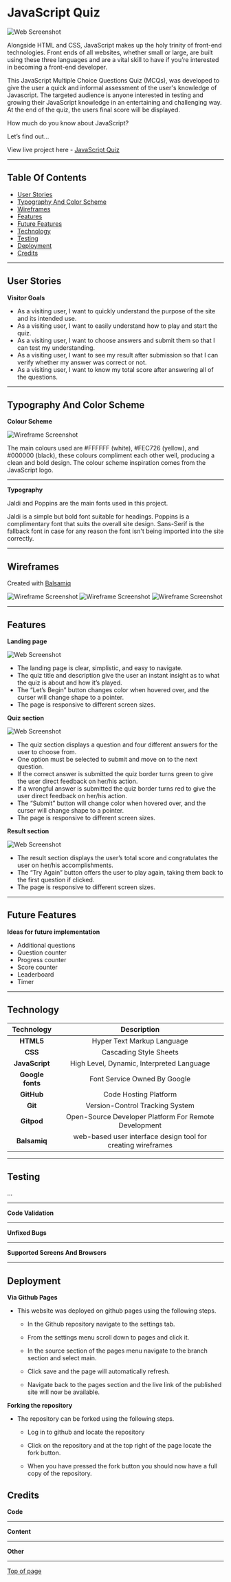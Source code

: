 # JavaScript Quiz

![Web Screenshot](assets/images/mockup.png)

Alongside HTML and CSS, JavaScript makes up the holy trinity of front-end technologies. Front ends of all websites, whether small or large, are built using these three languages and are a vital skill to have if you’re interested in becoming a front-end developer.
 
This JavaScript Multiple Choice Questions Quiz (MCQs), was developed to give the user a quick and informal assessment of the user's knowledge of Javascript. The targeted audience is anyone interested in testing and growing their JavaScript knowledge in an entertaining and challenging way. At the end of the quiz, the users final score will be displayed. 

How much do you know about JavaScript?

Let’s find out…

View live project here - [JavaScript Quiz](…)


---

## Table Of Contents

* [User Stories](#user-stories) 
* [Typography And Color Scheme](#typography-and-color-scheme)
* [Wireframes](#wireframes)
* [Features](#features)
* [Future Features](#future-features)
* [Technology](#technology)
* [Testing](#testing)
* [Deployment](#deployment)
* [Credits](#credits)

---

## User Stories

__Visitor Goals__

- As a visiting user, I want to quickly understand the purpose of the site and its intended use.
- As a visiting user, I want to easily understand how to play and start the quiz.
- As a visiting user, I want to choose answers and submit them so that I can test my understanding.
- As a visiting user, I want to see my result after submission so that I can verify whether my answer was correct or not.
- As a visiting user, I want to know my total score after answering all of the questions.

---

## Typography And Color Scheme

__Colour Scheme__

![Wireframe Screenshot](/assets/images/color-scheme.png)

The main colours used are #FFFFFF (white), #FEC726 (yellow), and #000000 (black), these colours compliment each other well, producing a clean and bold design. The colour scheme inspiration comes from the JavaScript logo.

---

__Typography__

Jaldi and Poppins are the main fonts used in this project. 

Jaldi is a simple but bold font suitable for headings. 
Poppins is a complimentary font that suits the overall site design. 
Sans-Serif is the fallback font in case for any reason the font isn't being imported into the site correctly.

---

## Wireframes

Created with [Balsamiq](https://balsamiq.cloud/#) 

![Wireframe Screenshot](/assets/images/wf-one.png)
![Wireframe Screenshot](/assets/images/wf-two.png)
![Wireframe Screenshot](/assets/images/wf-three.png)

---

## Features

__Landing page__

![Web Screenshot](assets/images/landing-page.png)

- The landing page is clear, simplistic, and easy to navigate.
- The quiz title and description give the user an instant insight as to what the quiz is about and how it’s played.
- The “Let’s Begin” button changes color when hovered over, and the curser will change shape to a pointer.
- The page is responsive to different screen sizes.

__Quiz section__

![Web Screenshot](assets/images/quiz-section.png)

- The quiz section displays a question and four different answers for the user to choose from.
- One option must be selected to submit and move on to the next question.
- If the correct answer is submitted the quiz border turns green to give the user direct feedback on her/his action.
- If a wrongful answer is submitted the quiz border turns red to give the user direct feedback on her/his action.
- The “Submit” button will change color when hovered over, and the curser will change shape to a pointer.
- The page is responsive to different screen sizes.

__Result section__

![Web Screenshot](assets/images/result-section.png)

- The result section displays the user’s total score and congratulates the user on her/his accomplishments.
- The “Try Again” button offers the user to play again, taking them back to the first question if clicked.
- The page is responsive to different screen sizes.

---

## Future Features

__Ideas for future implementation__
- Additional questions
- Question counter
- Progress counter
- Score counter
- Leaderboard
- Timer

---

## Technology

|Technology|Description|
|:---:|:---:|
|__HTML5__|Hyper Text Markup Language|
|__CSS__|Cascading Style Sheets|
|__JavaScript__|High Level, Dynamic, Interpreted Language|
|__Google fonts__|Font Service Owned By Google|
|__GitHub__|Code Hosting Platform|
|__Git__|Version-Control Tracking System|
|__Gitpod__|Open-Source Developer Platform For Remote Development|
|__Balsamiq__|web-based user interface design tool for creating wireframes|

---

## Testing

...

---

__Code Validation__ 

---

__Unfixed Bugs__

---

__Supported Screens And Browsers__

---

## Deployment

__Via Github Pages__

 - This website was deployed on github pages using the following steps.
 
   - In the Github repository navigate to the settings tab.
   - From the settings menu scroll down to pages and click it.
   - In the source section of the pages menu navigate to the branch section and select main.
   - Click save and the page will automatically refresh.

   - Navigate back to the pages section and the live link of the published site will now be available.
   
__Forking the repository__ 

 - The repository can be forked using the following steps.

   - Log in to github and locate the repository 
   
   - Click on the repository and at the top right of the page locate the fork button.

   - When you have pressed the fork button you should now have a full copy of the repository.


## Credits 

__Code__

---

__Content__

---

__Other__

---

[Top of page](#javascript-quiz)

